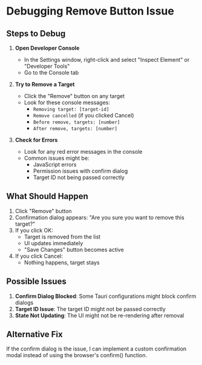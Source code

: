# Debugging Remove Button Issue

## Steps to Debug

1. **Open Developer Console**
   - In the Settings window, right-click and select "Inspect Element" or "Developer Tools"
   - Go to the Console tab

2. **Try to Remove a Target**
   - Click the "Remove" button on any target
   - Look for these console messages:
     - `Removing target: [target-id]`
     - `Remove cancelled` (if you clicked Cancel)
     - `Before remove, targets: [number]`
     - `After remove, targets: [number]`

3. **Check for Errors**
   - Look for any red error messages in the console
   - Common issues might be:
     - JavaScript errors
     - Permission issues with confirm dialog
     - Target ID not being passed correctly

## What Should Happen

1. Click "Remove" button
2. Confirmation dialog appears: "Are you sure you want to remove this target?"
3. If you click OK:
   - Target is removed from the list
   - UI updates immediately
   - "Save Changes" button becomes active
4. If you click Cancel:
   - Nothing happens, target stays

## Possible Issues

1. **Confirm Dialog Blocked**: Some Tauri configurations might block confirm dialogs
2. **Target ID Issue**: The target ID might not be passed correctly
3. **State Not Updating**: The UI might not be re-rendering after removal

## Alternative Fix

If the confirm dialog is the issue, I can implement a custom confirmation modal instead of using the browser's confirm() function.
